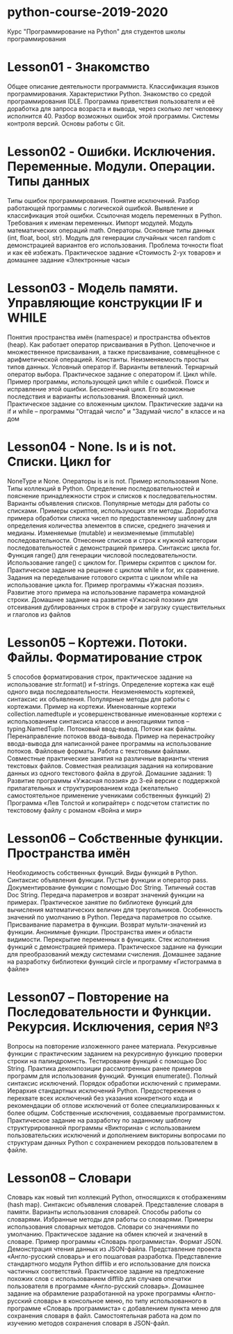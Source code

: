# python-course-2019-2020
Курс "Программирование на Python" для студентов школы программирования

# Lesson01 - Знакомство
Общее описание деятельности программиста. Классификация языков программирования. Характеристики Python. Знакомство со средой программирования IDLE. Программа приветствия пользователя и её доработка для запроса возраста и вывода, через сколько лет человеку исполнится 40. Разбор возможных ошибок этой программы.
Системы контроля версий. Основы работы с Git.

# Lesson02 - Ошибки. Исключения. Переменные. Модули. Операции. Типы данных
Типы ошибок программирования. Понятие исключений. Разбор работающей программы с логической ошибкой. Выявление и классификация этой ошибки.
Ссылочная модель переменных в Python. Требования к именам переменных. Импорт модулей. Модуль математических операций math. Операторы. Основные типы данных (int, float, bool, str). Модуль для генерации случайных чисел random с демонстрацией вариантов его использования. Проблема точности float и как её избежать. Практическое задание «Стоимость 2-ух товаров» и домашнее задание «Электронные часы»

# Lesson03 - Модель памяти. Управляющие конструкции IF и WHILE
Понятия пространства имён (namespace) и пространства объектов (heap). Как работает оператор присваивания в Python. Цепочечное и множественное присваивания, а также присваивание, совмещённое с арифметической операцией. Константы. Неизменяемость простых типов данных. Условный оператор if. Варианты ветвлений. Тернарный оператор выбора. Практическое задание c оператором if. Цикл while. Пример программы, использующей цикл while с ошибкой. Поиск и исправление этой ошибки. Бесконечный цикл. Его возможные последствия и варианты использования. Вложенный цикл. Практическое задание со вложенным циклом. Практические задачи на if и while – программы "Отгадай число" и "Задумай число" в классе и на дом

# Lesson04 - None. Is и is not. Списки. Цикл for
NoneType и None. Операторы is и is not. Пример использования None. Типы коллекций в Python. Определение последовательностей и пояснение принадлежности строк и списков к последовательностям. Варианты объявления списков. Популярные методы для работы со списками. Примеры скриптов, использующих эти методы. Доработка примера обработки списка чисел по предоставленному шаблону для определения количества элементов в списке, среднего значения и медианы. Изменяемые (mutable) и неизменяемые (immutable) последовательности. Отнесение списков и строк к нужной категории последовательностей с демонстрацией примера. Синтаксис цикла for. Функция range() для генерации числовой последовательности. Использование range() c циклом for. Примеры скриптов с циклом for. Практическое задание на решение с циклом while и for, их сравнение. Задания на переделывание готового скрипта с циклом while на использование цикла for. Пример программы «Ужасная поэзия». Развитие этого примера на использование параметра командной строки. Домашнее задание на развитие «Ужасной поэзии» для отсеивания дублированных строк в строфе и загрузку существительных и глаголов из файлов

# Lesson05 – Кортежи. Потоки. Файлы. Форматирование строк
5 способов форматирования строк, практическое задание на использование str.format() и f-strings. Определение кортежа как ещё одного вида последовательности. Неизменяемость кортежей, синтаксис их объявления. Популярные методы для работы с кортежами. Пример на кортежи. Именованные кортежи collection.namedtuple и усовершенствованные именованные кортежи с использованием синтаксиса классов и аннотациями типов – typing.NamedTuple. Потоковый ввод-вывод. Потоки как файлы. Перенаправление потоков ввода-вывода. Пример на перенастройку ввода-вывода для написанной ранее программы на использование потоков. Файловые форматы. Работа с текстовыми файлами. Совместные практические занятия на различные варианты чтения текстовых файлов. Совместная реализация задания на копирование данных из одного текстового файла в другой. Домашние задания: 1) Развитие программы «Ужасная поэзия» до 3-ей версии с поддержкой прилагательных и структурированием кода (желательно самостоятельное применение учениками собственных функций) 2) Программа «Лев Толстой и копирайтер» с подсчетом статистик по текстовому файлу с романом «Война и мир»


# Lesson06 – Собственные функции. Пространства имён  
Необходимость собственных функций. Виды функций в Python. Синтаксис объявления функции. Пустые функции и оператор pass. Документирование функции с помощью Doc String. Типичный состав Doc String. Передача параметров и возврат значений функции на примерах. Практическое занятие по библиотеке функций для вычисления математических величин для треугольников. Особенность значений по умолчанию в Python. Передача параметров по ссылке. Присваивание параметра в функции. Возврат мульти-значений из функции. Анонимные функции. Пространства имен и области видимости. Перекрытие переменных в функциях. Стек исполнения функций с демонстрацией примера. Практическое задание на функции для преобразований между системами счисления. Домашнее задание на разработку библиотеки функций circle и программу «Гистограмма в файле»

# Lesson07 – Повторение на Последовательности и Функции. Рекурсия. Исключения, серия №3
Вопросы на повторение изложенного ранее материала. Рекурсивные функции с практическим заданием на рекурсивную функцию проверки строки на палиндромнсть. Тестирование функций с помощью Doc String. Практика декомпозиции рассмотренных ранее примеров программ для использования функций. Функция enumerate(). Полный синтаксис исключений. Порядок обработки исключений с примерами. Иерархия стандартных исключений Python. Предостережения о перехвате всех исключений без указания конкретного кода и рекомендации об отлове исключений от более специализированных к более общим. Собственные исключения, создаваемые программистом. Практическое задание на разработку по заданному шаблону структурированной программы «Викторина» с использованием пользовательских исключений и дополнением викторины вопросами по структурам данных Python с сохранением рекордов пользователем в файле.

# Lesson08 – Словари
Словарь как новый тип коллекций Python, относящихся к отображениям (hash map). Синтаксис объявления словарей. Представление словаря в памяти. Варианты использования словарей. Способы работы со словарями. Избранные методы для работы со словарями. Примеры использования словарных методов. Словари со значениями по умолчанию. Практическое задание на обмен ключей и значений в словаре. Пример программы «Словарь программиста». Формат JSON. Демонстрация чтения данных из JSON-файла. Представление проекта «Англо-русский словарь» и его пошаговая разработка. Представление стандартного модуля Python difflib и его использование для поиска частичных соответствий. Практическое задание на предложение похожих слов с использованием difflib для случаев опечатки пользователя в программе «Англо-русский словарь». Домашнее задание на обрамление разработанной на уроке программы «Англо-русский словарь» в консольное меню, по типу использованного в программе «Словарь программиста» с добавлением пункта меню для сохранения словаря в файл. Самостоятельная работа на дом по изучению методов сохранения словаря в JSON-файл.
